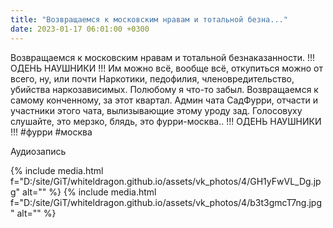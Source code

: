 ```yaml
---
title: "Возвращаемся к московским нравам и тотальной безна..."
date: 2023-01-17 06:01:00 +0300
---
```


Возвращаемся к московским нравам и тотальной безнаказанности.
!!! ОДЕНЬ НАУШНИКИ !!!
Им можно всё, вообще всё, откупиться можно от всего, ну, или почти Наркотики, педофилия, членовредительство, убийства наркозависимых. Полюбому я что-то забыл.
Возвращаемся к самому конченному, за этот квартал.
Админ чата СадФурри, отчасти и участники этого чата, вылизывающие этому уроду зад.
Голосовуху слушайте, это мерзко, блядь, это фурри-москва..
!!! ОДЕНЬ НАУШНИКИ !!!
#фурри #москва


Аудиозапись

{% include media.html f="D:/site/GiT/whiteldragon.github.io/assets/vk_photos/4/GH1yFwVL_Dg.jpg" alt="" %}
{% include media.html f="D:/site/GiT/whiteldragon.github.io/assets/vk_photos/4/b3t3gmcT7ng.jpg" alt="" %}
